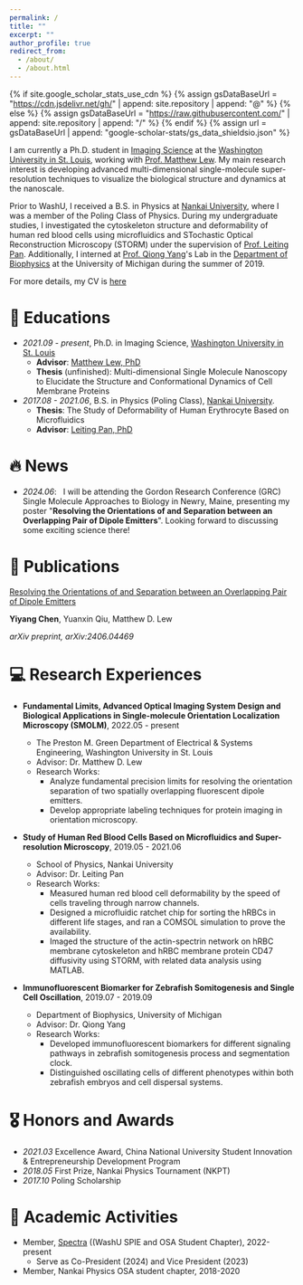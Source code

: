 ```yaml
---
permalink: /
title: ""
excerpt: ""
author_profile: true
redirect_from: 
  - /about/
  - /about.html
---
```


{% if site.google_scholar_stats_use_cdn %}
{% assign gsDataBaseUrl = "https://cdn.jsdelivr.net/gh/" | append: site.repository | append: "@" %}
{% else %}
{% assign gsDataBaseUrl = "https://raw.githubusercontent.com/" | append: site.repository | append: "/" %}
{% endif %}
{% assign url = gsDataBaseUrl | append: "google-scholar-stats/gs_data_shieldsio.json" %}

<span class='anchor' id='about-me'></span>

I am currently a Ph.D. student in [Imaging Science](https://engineering.wustl.edu/academics/programs/imaging-science/index.html) at the [Washington University in St. Louis](https://wustl.edu/), working with [Prof. Matthew Lew](https://lewlab.wustl.edu/). My main research interest is developing advanced multi-dimensional single-molecule super-resolution techniques to visualize the biological structure and dynamics at the nanoscale.

Prior to WashU, I received a B.S. in Physics at [Nankai University](https://en.nankai.edu.cn/), where I was a member of the Poling Class of Physics. During my undergraduate studies, I investigated the cytoskeleton structure and deformability of human red blood cells using microfluidics and STochastic Optical Reconstruction Microscopy (STORM) under the supervision of [Prof. Leiting Pan](http://panltlab.org/). Additionally, I interned at [Prof. Qiong Yang](https://websites.umich.edu/~qiongy/)'s Lab in the [Department of Biophysics](https://lsa.umich.edu/biophysics) at the University of Michigan during the summer of 2019.

For more details, my CV is [here](/docs/cv_YiyangCHEN.pdf)

# 📖 Educations
- *2021.09 - present*, Ph.D. in Imaging Science, [Washington University in St. Louis](https://wustl.edu/)
  - **Advisor**: [Matthew Lew, PhD](https://lewlab.wustl.edu/)
  - **Thesis** (unfinished): Multi-dimensional Single Molecule Nanoscopy to Elucidate the Structure and Conformational Dynamics of Cell Membrane Proteins
- *2017.08 - 2021.06*, B.S. in Physics (Poling Class), [Nankai University](https://en.nankai.edu.cn/).
  - **Thesis**: The Study of Deformability of Human Erythrocyte Based on Microfluidics
  - **Advisor**: [Leiting Pan, PhD](http://panltlab.org/)

# 🔥 News
- *2024.06*: &nbsp; I will be attending the Gordon Research Conference (GRC) Single Molecule Approaches to Biology in Newry, Maine, presenting my poster "**Resolving the Orientations of and Separation between an Overlapping Pair of Dipole Emitters**". Looking forward to discussing some exciting science there! 

# 📝 Publications 

<div class='paper-box-text' markdown="1">

[Resolving the Orientations of and Separation between an Overlapping Pair of Dipole Emitters](https://arxiv.org/abs/2406.04469)

**Yiyang Chen**, Yuanxin Qiu, Matthew D. Lew

*arXiv preprint, arXiv:2406.04469*

# 💻 Research Experiences
- **Fundamental Limits, Advanced Optical Imaging System Design and Biological Applications in Single-molecule Orientation Localization Microscopy (SMOLM)**, 2022.05 - present
  - The Preston M. Green Department of Electrical & Systems Engineering, Washington University in St. Louis
  - Advisor: Dr. Matthew D. Lew
  - Research Works:
    - Analyze fundamental precision limits for resolving the orientation separation of two spatially overlapping fluorescent dipole emitters.
    - Develop appropriate labeling techniques for protein imaging in orientation microscopy.

- **Study of Human Red Blood Cells Based on Microfluidics and Super-resolution Microscopy**, 2019.05 - 2021.06
  - School of Physics, Nankai University
  - Advisor: Dr. Leiting Pan
  - Research Works:
    - Measured human red blood cell deformability by the speed of cells traveling through narrow channels.
    - Designed a microfluidic ratchet chip for sorting the hRBCs in different life stages, and ran a COMSOL simulation to prove the availability.
    - Imaged the structure of the actin-spectrin network on hRBC membrane cytoskeleton and hRBC membrane protein CD47 diffusivity using STORM, with related data analysis using MATLAB.
    
- **Immunofluorescent Biomarker for Zebrafish Somitogenesis and Single Cell Oscillation**, 2019.07 - 2019.09
  - Department of Biophysics, University of Michigan
  - Advisor: Dr. Qiong Yang
  - Research Works:
    - Developed immunofluorescent biomarkers for different signaling pathways in zebrafish somitogenesis process and segmentation clock.
    - Distinguished oscillating cells of different phenotypes within both zebrafish embryos and cell dispersal systems.

# 🎖 Honors and Awards
- *2021.03* Excellence Award,  China National University Student Innovation & Entrepreneurship Development Program
- *2018.05* First Prize, Nankai Physics Tournament (NKPT)
- *2017.10* Poling Scholarship


# 💬 Academic Activities
- Member, [Spectra](https://sites.wustl.edu/spectra/) ((WashU SPIE and OSA Student Chapter), 2022-present
  - Serve as Co-President (2024) and Vice President (2023)
- Member, Nankai Physics OSA student chapter, 2018-2020